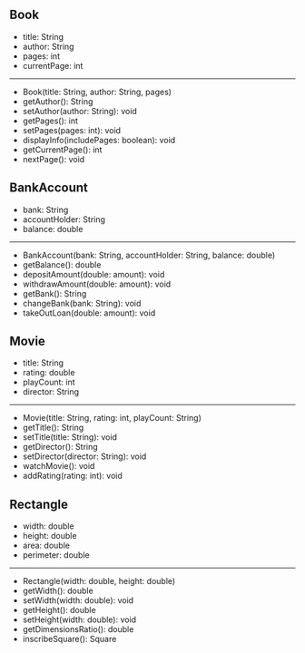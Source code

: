 Book
-------------------------------------
- title: String
- author: String
- pages: int
- currentPage: int
-------------------------------------
+ Book(title: String, author: String, pages)
+ getAuthor(): String
+ setAuthor(author: String): void
+ getPages(): int
+ setPages(pages: int): void
+ displayInfo(includePages: boolean): void
+ getCurrentPage(): int
+ nextPage(): void

BankAccount
-------------------------------------
- bank: String
- accountHolder: String
- balance: double
-------------------------------------
+ BankAccount(bank: String, accountHolder: String, balance: double)
+ getBalance(): double
+ depositAmount(double: amount): void
+ withdrawAmount(double: amount): void
+ getBank(): String
+ changeBank(bank: String): void
+ takeOutLoan(double: amount): void

Movie
-------------------------------------
- title: String
- rating: double
- playCount: int
- director: String
-------------------------------------
+ Movie(title: String, rating: int, playCount: String)
+ getTitle(): String
+ setTitle(title: String): void
+ getDirector(): String
+ setDirector(director: String): void
+ watchMovie(): void
+ addRating(rating: int): void

Rectangle
-------------------------------------
- width: double
- height: double
- area: double
- perimeter: double
-------------------------------------
+ Rectangle(width: double, height: double)
+ getWidth(): double
+ setWidth(width: double): void
+ getHeight(): double
+ setHeight(width: double): void
+ getDimensionsRatio(): double
+ inscribeSquare(): Square